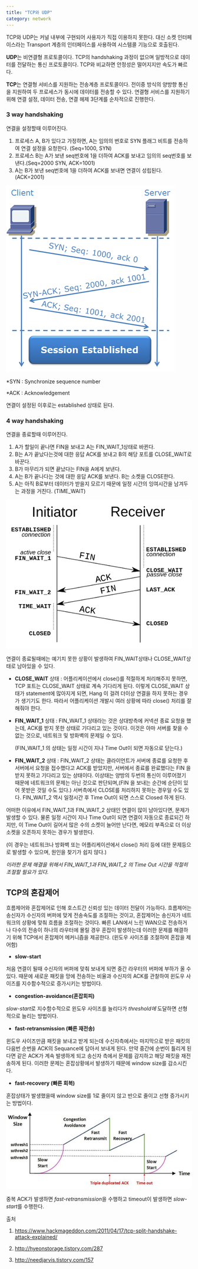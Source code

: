 ```yaml
---
title: "TCP와 UDP"
category: network
---
```




TCP와 UDP는 커널 내부에 구현되어 사용자가 직접 이용하지 못한다. 대신 소켓 인터페이스라는 Transport 계층의 인터페이스를 사용하여 시스템콜 기능으로 호출된다.



**UDP**는 비연결형 프로토콜이다. TCP의 handshaking 과정이 없으며 일방적으로 데이터를 전달하는 통신 프로토콜이다. TCP와 비교하면 안정성은 떨어지지만 속도가 빠르다.



**TCP**는 연결형 서비스를 지원하는 전송계층 프로토콜이다. 전이중 방식의 양방향 통신을 지원하여 두 프로세스가 동시에 데이터를 전송할 수 있다. 연결형 서비스를 지원하기 위해 연결 설정, 데이터 전송, 연결 헤제 3단계를 순차적으로 진행한다.



### 3 way handshaking

연결을 설정할때 이루어진다.



1. 프로세스 A, B가 있다고 가정하면, A는 임의의 번호로 SYN 플래그 비트를 전송하여 연결 설정을 요청한다. (Seq=1000, SYN)
2. 프로세스 B는 A가 보낸 seq번호에 1을 더하여 ACK를 보내고 임의의 seq번호를 보낸다.(Seq=2000 SYN, ACK=1001)
3. A는 B가 보낸 seq번호에 1을 더하여 ACK를 보내면 연결이 성립된다. (ACK=2001)



![그림1](/images/network/3-way-handshake.png)



*SYN : Synchronize sequence number		

*ACK : Acknowledgement



연결이 설정된 이후로는 established 상태로 된다.

 



### 4 way handshaking

연결을 종료할때 이루어진다.



1. A가 할일이 끝나면 FIN을 보내고 A는 FIN_WAIT_1상태로 바뀐다.
2. B는 A가 끝났다는것에 대한 응답 ACK를 보내고 B의 해당 포트를 CLOSE_WAIT로 바꾼다.
3. B가 마무리가 되면 끝났다는 FIN을 A에게 보낸다.
4. A는 B가 끝나다는 것에 대한 응답 ACK를 보낸다. B는 소켓을  CLOSE한다.
5. A는 아직 B로부터 데이터가 받을지 모르기 때문에 일정 시간의 잉여시간을 남겨두는 과정을 거친다. (TIME_WAIT)



![4way_handshake](/images/network/4way_handshake.png)

 



연결이 종료될때에는 예기치 못한 상황이 발생하여 FIN_WAIT상태나 CLOSE_WAIT상태로 남아있을 수 있다.

* **CLOSE_WAIT** 상태 : 어플리케이션에서 close()를 적절하게 처리해주지 못하면, TCP 포트는 CLOSE_WAIT 상태로 계속 기다리게 된다. 이렇게 CLOSE_WAIT 상태가 statement에 많아지게 되면, Hang 이 걸려 더이상 연결을 하지 못하는 경우가 생기기도 한다. 따라서 어플리케이션 개발시 여러 상황에 따라 close() 처리를 잘 해줘야 한다.



* **FIN_WAIT_1** 상태 : FIN_WAIT_1 상태라는 것은 상대방측에 커넥션 종료 요청을 했는데, ACK를 받지 못한 상태로 기다리고 있는 것이다. 이것은 아마 서버를 찾을 수 없는 것으로, 네트워크 및 방화벽의 문제일 수 있다.

  (FIN_WAIT_1 의 상태는 일정 시간이 지나 Time Out이 되면 자동으로 닫는다.)

  

* **FIN_WAIT_2** 상태 : FIN_WAIT_2 상태는 클라이언트가 서버에 종료를 요청한 후 서버에서 요청을 접수했다고 ACK를 받았지만, 서버에서 종료를 완료했다는 FIN 을 받지 못하고 기다리고 있는 상태이다. 이상태는 양방의 두번의 통신이 이루어졌기 때문에 네트워크의 문제는 아닌 것으로 판단되며,(FIN 을 보내는 순간에 순단이 있어 못받은 것일 수도 있다.) 서버측에서 CLOSE를 처리하지 못하는 경우일 수도 있다. FIN_WAIT_2 역시 일정시간 후 Time Out이 되면 스스로 Closed 하게 된다.



어떠한 이유에서 FIN_WAIT_1과 FIN_WAIT_2 상태인 연결이 많이 남아있다면, 문제가 발생할 수 있다. 물론 일정 시간이 지나 Time Out이 되면 연결이 자동으로 종료되긴 하지만, 이 Time Out이 길어서 많은 수의 소켓이 늘어만 난다면, 메모리 부족으로 더 이상 소켓을 오픈하지 못하는 경우가 발생한다.

(이 경우는 네트워크나 방화벽 또는 어플리케이션에서 close() 처리 등에 대한 문제등으로 발생할 수 있으며, 원인을 찾기가 쉽지 않다.) 

*이러한 문제 해결을 위해서 FIN_WAIT_1과 FIN_WAIT_2 의 Time Out 시간을 적절히 조절할 필요가 있다.*







## TCP의 혼잡제어

흐름제어와 혼잡제어로 인해 호스트간 신뢰성 있는 데이터 전달이 가능하다. 흐름제어는 송신자가 수신자의 버퍼에 맞게 전송속도를 조절하는 것이고, 혼잡제어는 송신자가 네트워크의 상황에 맞춰 흐름을 조절하는 것이다. 빠른 LAN에서 느린 WAN으로 전송하거나 다수의 전송이 하나의 라우터에 몰릴 경우 혼잡이 발생하는데 이러한 문제를 해결하기 위해 TCP에서 혼잡제어 메커니즘을 제공한다. (윈도우 사이즈를 조절하여 혼잡을 제어함)





* **slow-start** 

처음 연결이 될때 수신자의 버퍼에 맞춰 보내게 되면 중간 라우터의 버퍼에 부하가 올 수 있다. 때문에 새로운 패킷을 망에 전송하는 비율과 수신자의 ACK를 관찰하여 윈도우 사이즈를 지수함수적으로 증가시키는 방법이다. 



* **congestion-avoidance(혼잡회피)**

*slow-start*로 지수함수적으로 윈도우 사이즈를 늘리다가 *threshold에* 도달하면 선형적으로 늘리는 방법이다.



* **fast-retransmission (빠른 재전송)**

윈도우 사이즈만큼 패킷을 보내고 받게 되는데 수신자측에서는 마지막으로 받은 패킷의 다음번 순번을 ACK의 Sequance에 담아서 보내게 된다. 만약 중간에 순번이 틀리게 된다면 같은 ACK가 계속 발생하게 되고 송신자 측에서 문제를 감지하고 해당 패킷을 재전송하게 된다. 이러한 문제는 혼잡상황에서 발생하기 때문에 window size를 감소시킨다.



* **fast-recovery (빠른 회복)**

혼잡상태가 발생했을때 window size를 1로 줄이지 않고 반으로 줄이고 선형 증가시키는 방법이다.



![congestionControl](/images/network/congestionControl.png)



중복 ACK가 발생하면 *fast-retransmission*을 수행하고 timeout이 발생하면 *slow-start*를 수행한다.





 

 



출처

1) https://www.hackmageddon.com/2011/04/17/tcp-split-handshake-attack-explained/

2) http://hyeonstorage.tistory.com/287

2) http://needjarvis.tistory.com/157

